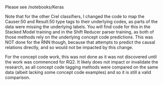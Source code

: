Please see /notebooks/Keras

Note that for the other Crel classifiers, I changed the code to map the Causer:50 and Result:50 type tags
to their underlying codes, as parts of the data were missing the underlying labels. You will find code for
this in the Stacked Model training and in the Shift Reducer parser training, as both of those methods rely
on the underlying concept code predictions. This was NOT done for the RNN though, because  that attempts to
predict the causal relations directly, and so would not be impacted by this change.

For the concept code work, this was not done as it was not discovered until the work was commenced for RQ2. 
It likely does not impact or invalidate the research, as all concept code tagging methods were compared on 
the same data (albeit lacking some concept code examples) and so it is still a valid comparison.  